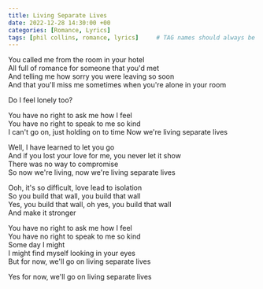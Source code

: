 ```yaml
---
title: Living Separate Lives
date: 2022-12-28 14:30:00 +00
categories: [Romance, Lyrics]
tags: [phil collins, romance, lyrics]     # TAG names should always be lowercase
---
```


You called me from the room in your hotel   
All full of romance for someone that you'd met  
And telling me how sorry you were leaving so soon  
And that you'll miss me sometimes when you're alone in your room  

Do I feel lonely too?

You have no right to ask me how I feel  
You have no right to speak to me so kind  
I can't go on, just holding on to time
Now we're living separate lives  

Well, I have learned to let you go  
And if you lost your love for me, you never let it show  
There was no way to compromise  
So now we're living, now we're living separate lives  

Ooh, it's so difficult, love lead to isolation  
So you build that wall, you build that wall  
Yes, you build that wall, oh yes, you build that wall  
And make it stronger

You have no right to ask me how I feel  
You have no right to speak to me so kind  
Some day I might  
I might find myself looking in your eyes  
But for now, we'll go on living separate lives  

Yes for now, we'll go on living separate lives
